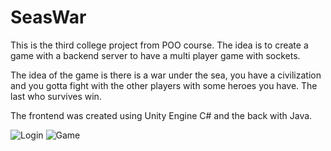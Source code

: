 # SeasWar
This is the third college project from POO course. The idea is to create a game with a backend server to have a multi player game with sockets.

The idea of the game is there is a war under the sea, you have a civilization and you gotta fight with the other players with some heroes you have. The last who survives win.

The frontend was created using Unity Engine C# and the back with Java.

![Login](https://i.imgur.com/PdqO2NO.png)
![Game](https://i.imgur.com/Hm33Kay.png)
